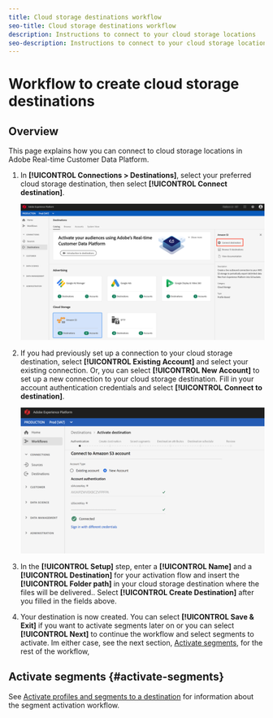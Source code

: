 ```yaml
---
title: Cloud storage destinations workflow
seo-title: Cloud storage destinations workflow
description: Instructions to connect to your cloud storage locations
seo-description: Instructions to connect to your cloud storage locations
---
```


# Workflow to create cloud storage destinations

## Overview

This page explains how you can connect to cloud storage locations in Adobe Real-time Customer Data Platform.

1. In **[!UICONTROL Connections > Destinations]**, select your preferred cloud storage destination, then select **[!UICONTROL Connect destination]**.

    ![Connect to cloud storage destination](/help/rtcdp/destinations/assets/connect-cloud-destination.png)

2. If you had previously set up a connection to your cloud storage destination, select **[!UICONTROL Existing Account]** and select your existing connection. Or, you can select **[!UICONTROL New Account]** to set up a new connection to your cloud storage destination. Fill in your account authentication credentials and select **[!UICONTROL Connect to destination]**.

    ![Connect to cloud storage destination - first step](/help/rtcdp/destinations/assets/connect-cloud-destinations.png)

3. In the **[!UICONTROL Setup]** step, enter a **[!UICONTROL Name]** and a **[!UICONTROL Destination]** for your activation flow and insert the **[!UICONTROL Folder path]** in your cloud storage destination where the files will be delivered.. Select **[!UICONTROL Create Destination]** after you filled in the fields above.

4. Your destination is now created. You can select **[!UICONTROL Save & Exit]** if you want to activate segments later on or you can select **[!UICONTROL Next]** to continue the workflow and select segments to activate. Im either case, see the next section, [Activate segments](#activate-segments), for the rest of the workflow,

## Activate segments {#activate-segments}

See [Activate profiles and segments to a destination](/help/rtcdp/destinations/activate-destinations.md) for information about the segment activation workflow.